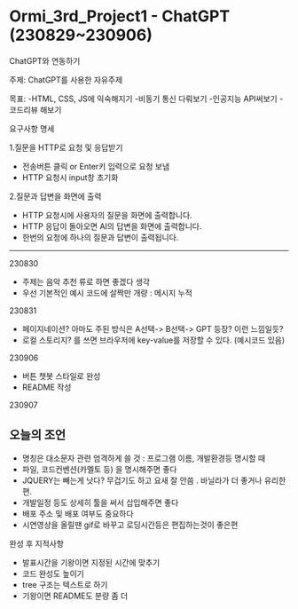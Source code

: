# Ormi_3rd_Project1 - ChatGPT (230829~230906)

ChatGPT와 연동하기

주제: ChatGPT를 사용한 자유주제

목표: 
-HTML, CSS, JS에 익숙해지기
-비동기 통신 다뤄보기
-인공지능 API써보기
-코드리뷰 해보기

요구사항 명세

1.질문을 HTTP로 요청 및 응답받기
- 전송버튼 클릭 or Enter키 입력으로 요청 보냄
- HTTP 요청시 input창 초기화

2.질문과 답변을 화면에 출력
- HTTP 요청시에 사용자의 질문을 화면에 출력합니다.
- HTTP 응답이 돌아오면 AI의 답변을 화면에 출력합니다.
- 한번의 요청에 하나의 질문과 답변이 출력됩니다.


-----------------------------------------------------------------------------------

230830

- 주제는 음악 추천 류로 하면 좋겠다 생각
- 우선 기본적인 예시 코드에 살짝만 개량 : 메시지 누적


230831
- 페이지네이션? 아마도 주된 방식은 A선택-> B선택-> GPT 등장? 이런 느낌일듯?
- 로컬 스토리지? 를 쓰면 브라우저에 key-value를 저장할 수 있다. (예시코드 있음)

230906
- 버튼 챗봇 스타일로 완성
- README 작성


230907
## 오늘의 조언
- 명칭은 대소문자 관련 엄격하게 쓸 것 : 프로그램 이름, 개발환경등 명시할 때
- 파일, 코드컨벤션(카멜토 등) 을 명시해주면 좋다
- JQUERY는 빼는게 낫다? 무겁기도 하고 요새 잘 안씀 . 바닐라가 더 좋거나 유리한 편.
- 개발일정 등도 상세히 툴을 써서 삽입해주면 좋다
- 배포 주소 및 배포 여부도 중요하다
- 시연영상을 올릴땐 gif로 바꾸고 로딩시간등은 편집하는것이 좋은편

완성 후 지적사항 
- 발표시간을 기왕이면 지정된 시간에 맞추기
- 코드 완성도 높이기
- tree 구조는 텍스트로 하기
- 기왕이면 README도 분량 좀 더
  

